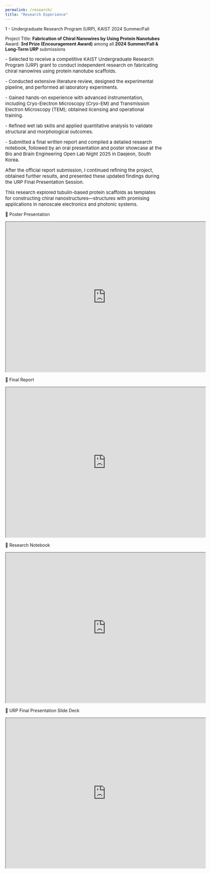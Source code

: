 ```yaml
---
permalink: /research/
title: "Research Experience"
---
```


1 - Undergraduate Research Program (URP), KAIST 2024 Summer/Fall

Project Title: **Fabrication of Chiral Nanowires by Using Protein Nanotubes**
Award: **3rd Prize (Encouragement Award)** among all **2024 Summer/Fall & Long-Term URP** submissions

<span style="font-size: 15px;">- Selected to receive a competitive KAIST Undergraduate Research Program (URP) grant to conduct independent research on fabricating chiral nanowires using protein nanotube scaffolds.

<span style="font-size: 15px;">- Conducted extensive literature review, designed the experimental pipeline, and performed all laboratory experiments.

<span style="font-size: 15px;">- Gained hands-on experience with advanced instrumentation, including Cryo-Electron Microscopy (Cryo-EM) and Transmission Electron Microscopy (TEM); obtained licensing and operational training.

<span style="font-size: 15px;">- Refined wet lab skills and applied quantitative analysis to validate structural and morphological outcomes.

<span style="font-size: 15px;">- Submitted a final written report and compiled a detailed research notebook, followed by an oral presentation and poster showcase at the Bio and Brain Engineering Open Lab Night 2025 in Daejeon, South Korea.

<span style="font-size: 15px;">After the official report submission, I continued refining the project, obtained further results, and presented these updated findings during the URP Final Presentation Session.

<span style="font-size: 15px;">This research explored tubulin-based protein scaffolds as templates for constructing chiral nanostructures—structures with promising applications in nanoscale electronics and photonic systems.


🔗 Poster Presentation 
<iframe src="https://drive.google.com/file/d/18FxxJ-vs4o5ejyYdAvXPKO9wcPfAAXvr/preview" width="640" height="480" allow="autoplay"></iframe>

🔗 Final Report 
<iframe src="https://drive.google.com/file/d/1vnc5KBFhVWGxMGyYZpf-FBPAkaQDi-wV/preview" width="640" height="480" allow="autoplay"></iframe>

🔗 Research Notebook
<iframe src="https://drive.google.com/file/d/1D9OkieXNns66GTgQYglHUznykC7ponw5/preview" width="640" height="480" allow="autoplay"></iframe>

🔗 URP Final Presentation Slide Deck
<iframe src="https://drive.google.com/file/d/1A5X5tzHHquRywi4H3duoFbkycZYOjU6r/preview" width="640" height="480" allow="autoplay"></iframe> </span>
